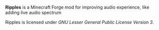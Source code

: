 **Ripples** is a Minecraft Forge mod for improving audio experience, like adding live audio spectrum

Ripples is licensed under *GNU Lesser General Public License Version 3*.